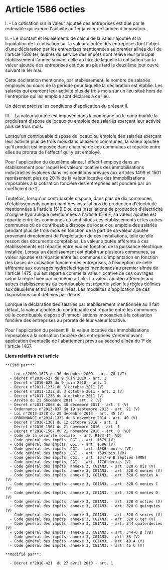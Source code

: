 # Article 1586 octies

I. - La cotisation sur la valeur ajoutée des entreprises est due par le redevable qui exerce l'activité au 1er janvier de
l'année d'imposition.

II. - Le montant et les éléments de calcul de la valeur ajoutée et la liquidation de la cotisation sur la valeur ajoutée des
entreprises font l'objet d'une déclaration par les entreprises mentionnées au premier alinéa du I de l'article 1586 ter,
auprès du service des impôts dont relève leur principal établissement l'année suivant celle au titre de laquelle la
cotisation sur la valeur ajoutée des entreprises est due au plus tard le deuxième jour ouvré suivant le 1er mai.

Cette déclaration mentionne, par établissement, le nombre de salariés employés au cours de la période pour laquelle la
déclaration est établie. Les salariés qui exercent leur activité plus de trois mois sur un lieu situé hors de l'entreprise
qui les emploie sont déclarés à ce lieu.

Un décret précise les conditions d'application du présent II.

III. - La valeur ajoutée est imposée dans la commune où le contribuable la produisant dispose de locaux ou emploie des
salariés exerçant leur activité plus de trois mois.

Lorsqu'un contribuable dispose de locaux ou emploie des salariés exerçant leur activité plus de trois mois dans plusieurs
communes, la valeur ajoutée qu'il produit est imposée dans chacune de ces communes et répartie entre elles au prorata de
l'effectif qui y est employé.

Pour l'application du deuxième alinéa, l'effectif employé dans un établissement pour lequel les valeurs locatives des
immobilisations industrielles évaluées dans les conditions prévues aux articles 1499 et 1501 représentent plus de 20 % de la
valeur locative des immobilisations imposables à la cotisation foncière des entreprises est pondéré par un coefficient de 2.

Toutefois, lorsqu'un contribuable dispose, dans plus de dix communes, d'établissements comprenant des installations de
production d'électricité mentionnées à l'article 1519 E ou des installations de production d'électricité d'origine
hydraulique mentionnées à l'article 1519 F, sa valeur ajoutée est répartie entre les communes où sont situés ces
établissements et les autres communes où ce contribuable dispose de locaux ou emploie des salariés pendant plus de trois mois
en fonction de la part de sa valeur ajoutée provenant directement de l'exploitation de ces installations, telle qu'elle
ressort des documents comptables. La valeur ajoutée afférente à ces établissements est répartie entre eux en fonction de la
puissance électrique installée. Lorsqu'un établissement est établi sur plusieurs communes, sa valeur ajoutée est répartie
entre les communes d'implantation en fonction des bases de cotisation foncière des entreprises, à l'exception de celle
afférente aux ouvrages hydroélectriques mentionnés au premier alinéa de l'article 1475, qui est répartie comme la valeur
locative de ces ouvrages selon la règle fixée par ce même article. La valeur ajoutée afférente aux autres établissements du
contribuable est répartie selon les règles définies aux deuxième et troisième alinéas. Les modalités d'application de ces
dispositions sont définies par décret.

Lorsque la déclaration des salariés par établissement mentionnée au II fait défaut, la valeur ajoutée du contribuable est
répartie entre les communes où le contribuable dispose d'immobilisations imposables à la cotisation foncière des entreprises
au prorata de leur valeur locative.

Pour l'application du présent III, la valeur locative des immobilisations imposables à la cotisation foncière des entreprises
s'entend avant application éventuelle de l'abattement prévu au second alinéa du 1° de l'article 1467.

**Liens relatifs à cet article**

	**Cité par**:

	  - Loi n°2009-1673 du 30 décembre 2009 - art. 78 (VT)
	  - Décret n°2010-627 du 9 juin 2010 - art. 1
	  - Décret n°2010-628 du 9 juin 2010 - art. 1
	  - Décret n°2011-1232 du 3 octobre 2011 (V)
	  - Décret n°2011-1232 du 3 octobre 2011 - art. 2 (V)
	  - Décret n°2011-1238 du 4 octobre 2011 (V)
	  - Arrêté du 21 décembre 2011 - art. 2 (V)
	  - Décret n°2011-2068 du 30 décembre 2011 - art. 2 (V)
	  - Ordonnance n°2013-837 du 19 septembre 2013 - art. 21 (V)
	  - Loi n°2013-1278 du 29 décembre 2013 - art. 45 (V)
	  - ORDONNANCE n°2014-1335 du 6 novembre 2014 - art. 40 (V)
	  - Décret n°2016-1361 du 12 octobre 2016 - art. 1
	  - Décret n°2016-1567 du 21 novembre 2016 - art. 1
	  - Décret n°2016-1567 du 21 novembre 2016 - art. 8 (VD)
	  - Code de la sécurité sociale. - art. R133-14 (VD)
	  - Code général des impôts, CGI. - art. 1379 (V)
	  - Code général des impôts, CGI. - art. 1586 (V)
	  - Code général des impôts, CGI. - art. 1586 nonies (VT)
	  - Code général des impôts, CGI. - art. 1599 bis (VD)
	  - Code général des impôts, CGI. - art. 1647-0 B septies (MMN)
	  - Code général des impôts, CGI. - art. 1770 decies (V)
	  - Code général des impôts, annexe 3, CGIAN3. - art. 328 G bis (V)
	  - Code général des impôts, annexe 3, CGIAN3. - art. 328 G nonies (V)
	  - Code général des impôts, annexe 3, CGIAN3. - art. 328 G nonies A (V)
	  - Code général des impôts, annexe 3, CGIAN3. - art. 328 G nonies C (V)
	  - Code général des impôts, annexe 3, CGIAN3. - art. 328 G nonies D (V)
	  - Code général des impôts, annexe 3, CGIAN3. - art. 328 G octies (V)
	  - Code général des impôts, annexe 3, CGIAN3. - art. 328 G quinquies (V)
	  - Code général des impôts, annexe 3, CGIAN3. - art. 328 G sexies (V)
	  - Code général des impôts, annexe 3, CGIAN3. - art. 328 G ter (V)
	  - Code général des impôts, annexe 3, CGIAN3. - art. 344 quaterdecies (V)
	  - Code général des impôts, annexe 3, CGIAN3. - art. 344-0 B (VD)
	  - Code général des impôts, annexe 3, CGIAN3. - art. 38 (V)
	  - Code général des impôts, annexe 3, CGIAN3. - art. 40 A (V)
	  - Code général des impôts, annexe 3, CGIAN3. - art. 46 C (V)

	**Modifié par**:

	  - Décret n°2010-421  du 27 avril 2010 - art. 1
